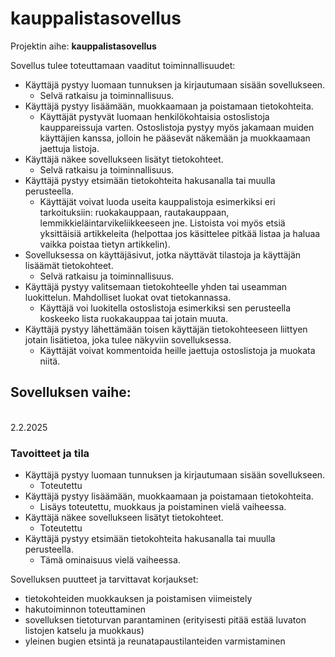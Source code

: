 # kauppalistasovellus
Projektin aihe: <b>kauppalistasovellus</b>

Sovellus tulee toteuttamaan vaaditut toiminnallisuudet:

<ul>
    <li>
        Käyttäjä pystyy luomaan tunnuksen ja kirjautumaan sisään sovellukseen.
        <ul>
        <li>
            Selvä ratkaisu ja toiminnallisuus.
        </li>
        </ul>
    </li>
    <li>
        Käyttäjä pystyy lisäämään, muokkaamaan ja poistamaan tietokohteita.
        <ul>
            <li>
                Käyttäjät pystyvät luomaan henkilökohtaisia ostoslistoja kauppareissuja varten. Ostoslistoja pystyy myös jakamaan muiden käyttäjien kanssa, jolloin he pääsevät näkemään ja muokkaamaan jaettuja listoja.
            </li>
        </ul>
    </li>
    <li>
        Käyttäjä näkee sovellukseen lisätyt tietokohteet.
        <ul>
            <li>
                Selvä ratkaisu ja toiminnallisuus.
            </li>
        </ul>
    </li>
    <li>
        Käyttäjä pystyy etsimään tietokohteita hakusanalla tai muulla perusteella.
        <ul>
            <li>
                Käyttäjät voivat luoda useita kauppalistoja esimerkiksi eri tarkoituksiin: ruokakauppaan, rautakauppaan, lemmikkieläintarvikeliikkeeseen jne. Listoista voi myös etsiä yksittäisiä artikkeleita (helpottaa jos käsittelee pitkää listaa ja haluaa vaikka poistaa tietyn artikkelin).
            </li>
        </ul>
    </li>
    <li>
        Sovelluksessa on käyttäjäsivut, jotka näyttävät tilastoja ja käyttäjän lisäämät tietokohteet.
        <ul>
            <li>
                Selvä ratkaisu ja toiminnallisuus.
            </li>
        </ul>
    </li>
    <li>
        Käyttäjä pystyy valitsemaan tietokohteelle yhden tai useamman luokittelun. Mahdolliset luokat ovat tietokannassa.
        <ul>
            <li>
                Käyttäjä voi luokitella ostoslistoja esimerkiksi sen perusteella koskeeko lista ruokakauppaa tai jotain muuta.
            </li>
        </ul>
    </li>
    <li>
        Käyttäjä pystyy lähettämään toisen käyttäjän tietokohteeseen liittyen jotain lisätietoa, joka tulee näkyviin sovelluksessa.
        <ul>
            <li>
                Käyttäjät voivat kommentoida heille jaettuja ostoslistoja ja muokata niitä.
            </li>
        </ul>
    </li>
</ul>

<h2>Sovelluksen vaihe:</h2>
<br>
2.2.2025
<br>
<h3>Tavoitteet ja tila</h3>
<ul>
    <li>
        Käyttäjä pystyy luomaan tunnuksen ja kirjautumaan sisään sovellukseen.
        <ul><li>
            Toteutettu
        </ul></li>
    </li>
    <li>
        Käyttäjä pystyy lisäämään, muokkaamaan ja poistamaan tietokohteita.
        <ul><li>
            Lisäys toteutettu, muokkaus ja poistaminen vielä vaiheessa.
        </ul></li>
    </li>
    <li>
        Käyttäjä näkee sovellukseen lisätyt tietokohteet.
        <ul><li>
            Toteutettu
        </ul></li>
    </li>
    <li>
        Käyttäjä pystyy etsimään tietokohteita hakusanalla tai muulla perusteella.
        <ul><li>
            Tämä ominaisuus vielä vaiheessa.
        </ul></li>
    </li>
</ul>

Sovelluksen puutteet ja tarvittavat korjaukset:
<ul>
    <li>tietokohteiden muokkauksen ja poistamisen viimeistely</li>
    <li>hakutoiminnon toteuttaminen</li>
    <li>sovelluksen tietoturvan parantaminen (erityisesti pitää estää luvaton listojen katselu ja muokkaus)</li>
    <li>yleinen bugien etsintä ja reunatapaustilanteiden varmistaminen</li>
</ul>
